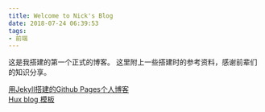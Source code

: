 ```yaml
---
title: Welcome to Nick's Blog
date: 2018-07-24 06:39:53
tags:
- 前端
---
```



这是我搭建的第一个正式的博客。
这里附上一些搭建时的参考资料，感谢前辈们的知识分享。


[用Jekyll搭建的Github Pages个人博客](http://louisly.com/2016/04/used-jekyll-to-create-my-github-blog/)  
[Hux blog 模板](https://github.com/Huxpro/huxpro.github.io/blob/master/README.zh.md)  
